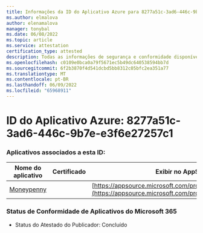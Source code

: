 ```yaml
---
title: Informações da ID do Aplicativo Azure para 8277a51c-3ad6-446c-9b7e-e3f6e27257c1
ms.author: elmalova
author: elenamalova
manager: tonybal
ms.date: 06/08/2022
ms.topic: article
ms.service: attestation
certification_type: attested
description: Todas as informações de segurança e conformidade disponíveis para 8277a51c-3ad6-446c-9b7e-e3f6e27257c1.
ms.openlocfilehash: c0109e0bca0a79f5671ec5b49dc640538594bb7d
ms.sourcegitcommit: 6f2b3870f4d541dcbd5bb8312c05bfc2ea351a77
ms.translationtype: MT
ms.contentlocale: pt-BR
ms.lasthandoff: 06/09/2022
ms.locfileid: "65968911"
---
```

# <a name="azure-app-id-8277a51c-3ad6-446c-9b7e-e3f6e27257c1"></a>ID do Aplicativo Azure: 8277a51c-3ad6-446c-9b7e-e3f6e27257c1


### <a name="apps-associated-with-this-id"></a>Aplicativos associados a esta ID:
| **Nome do aplicativo** | **Certificado** | **Exibir no AppSource** |
|--------------|---------------|-----------------------|
| [Moneypenny](../forward/WA200003396.md) |  | [https://appsource.microsoft.com/product/office/WA200003396](https://appsource.microsoft.com/product/office/WA200003396) |

### <a name="microsoft-365-app-compliance-status"></a>Status de Conformidade de Aplicativos do Microsoft 365
- Status do Atestado do Publicador: Concluído

